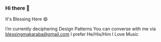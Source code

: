### Hi there 👋

It's Blessing Here 😄 

I’m currently deciphering Design Patterns
You can converse with me via blessingmakaraba@gmail.com
I prefer He/His/Him
I Love Music
